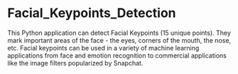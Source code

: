 # Facial_Keypoints_Detection
This Python application can detect Facial Keypoints (15 unique points).  They mark important areas of the face - the eyes, corners of the mouth, the nose, etc.  Facial keypoints can be used in a variety of machine learning applications from face and emotion recognition to commercial applications like the image filters popularized by Snapchat.
